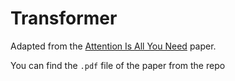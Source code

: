 # Transformer

Adapted from the [Attention Is All You Need](https://arxiv.org/abs/1706.03762) paper.

You can find the `.pdf` file of the paper from the repo
